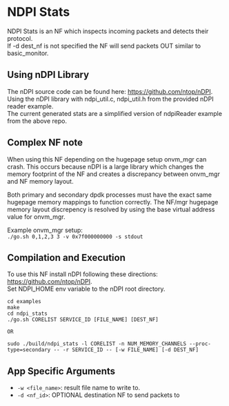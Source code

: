 NDPI Stats
==
NDPI Stats is an  NF which inspects incoming packets and detects their protocol.  
If -d dest_nf is not specified the NF will send packets OUT similar to basic_monitor.

Using nDPI Library
--
The nDPI source code can be found here: https://github.com/ntop/nDPI.  
Using the nDPI library with ndpi_util.c, ndpi_util.h from the provided nDPI reader example.  
The current generated stats are a simplified version of ndpiReader example from the above repo.

Complex NF note
--
When using this NF depending on the hugepage setup onvm_mgr can crash. This occurs because nDPI is a large library which changes the memory footprint of the NF and creates a discrepancy between onvm_mgr and NF memory layout.  

Both primary and secondary dpdk processes must have the exact same hugepage memory mappings to function correctly. The NF/mgr hugepage memory layout discrepency is resolved by using the base virtual address value for onvm_mgr.  

Example onvm_mgr setup:  
```./go.sh 0,1,2,3 3 -v 0x7f000000000 -s stdout```

Compilation and Execution
--

To use this NF install nDPI following these directions: https://github.com/ntop/nDPI.  
Set NDPI_HOME env variable to the nDPI root directory.

```
cd examples
make
cd ndpi_stats
./go.sh CORELIST SERVICE_ID [FILE_NAME] [DEST_NF]

OR

sudo ./build/ndpi_stats -l CORELIST -n NUM_MEMORY_CHANNELS --proc-type=secondary -- -r SERVICE_ID -- [-w FILE_NAME] [-d DEST_NF]
```

App Specific Arguments
--
  - `-w <file_name>`: result file name to write to.
  - `-d <nf_id>`: OPTIONAL destination NF to send packets to
